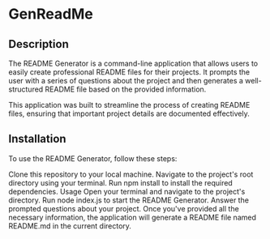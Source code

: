 # GenReadMe


## Description

The README Generator is a command-line application that allows users to easily create professional README files for their projects. It prompts the user with a series of questions about the project and then generates a well-structured README file based on the provided information.

This application was built to streamline the process of creating README files, ensuring that important project details are documented effectively.


## Installation

To use the README Generator, follow these steps:

Clone this repository to your local machine.
Navigate to the project's root directory using your terminal.
Run npm install to install the required dependencies.
Usage
Open your terminal and navigate to the project's directory.
Run node index.js to start the README Generator.
Answer the prompted questions about your project.
Once you've provided all the necessary information, the application will generate a README file named README.md in the current directory.

